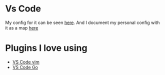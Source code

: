 # Vs Code

My config for it can be seen [here](https://github.com/nikitavoloboev/dotfiles/tree/master/vscode). And I document my personal config with it as a map [here](https://my.mindnode.com/WwMqYJufHYM9ZDuMfAZeUdH3wktsMGgPmxeKrMHw)

# Plugins I love using

- [VS Code vim](https://github.com/VSCodeVim/Vim)
- [VS Code Go](https://github.com/Microsoft/vscode-go)





